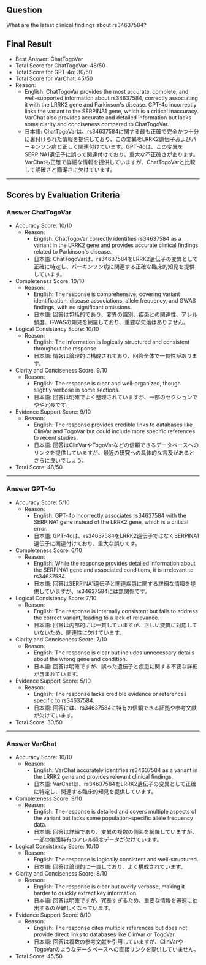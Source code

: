 ## Question

What are the latest clinical findings about rs34637584?

## Final Result

- Best Answer: ChatTogoVar
- Total Score for ChatTogoVar: 48/50
- Total Score for GPT-4o: 30/50
- Total Score for VarChat: 45/50
- Reason:
  - English: ChatTogoVar provides the most accurate, complete, and well-supported information about rs34637584, correctly associating it with the LRRK2 gene and Parkinson's disease. GPT-4o incorrectly links the variant to the SERPINA1 gene, which is a critical inaccuracy. VarChat also provides accurate and detailed information but lacks some clarity and conciseness compared to ChatTogoVar.
  - 日本語: ChatTogoVarは、rs34637584に関する最も正確で完全かつ十分に裏付けられた情報を提供しており、この変異をLRRK2遺伝子およびパーキンソン病と正しく関連付けています。GPT-4oは、この変異をSERPINA1遺伝子に誤って関連付けており、重大な不正確さがあります。VarChatも正確で詳細な情報を提供していますが、ChatTogoVarと比較して明確さと簡潔さに欠けています。

---

## Scores by Evaluation Criteria

### Answer ChatTogoVar
- Accuracy Score: 10/10
  - Reason: 
    - English: ChatTogoVar correctly identifies rs34637584 as a variant in the LRRK2 gene and provides accurate clinical findings related to Parkinson's disease.
    - 日本語: ChatTogoVarは、rs34637584をLRRK2遺伝子の変異として正確に特定し、パーキンソン病に関連する正確な臨床的知見を提供しています。
- Completeness Score: 10/10
  - Reason: 
    - English: The response is comprehensive, covering variant identification, disease associations, allele frequency, and GWAS findings, with no significant omissions.
    - 日本語: 回答は包括的であり、変異の識別、疾患との関連性、アレル頻度、GWASの知見を網羅しており、重要な欠落はありません。
- Logical Consistency Score: 10/10
  - Reason: 
    - English: The information is logically structured and consistent throughout the response.
    - 日本語: 情報は論理的に構成されており、回答全体で一貫性があります。
- Clarity and Conciseness Score: 9/10
  - Reason: 
    - English: The response is clear and well-organized, though slightly verbose in some sections.
    - 日本語: 回答は明確でよく整理されていますが、一部のセクションでやや冗長です。
- Evidence Support Score: 9/10
  - Reason: 
    - English: The response provides credible links to databases like ClinVar and TogoVar but could include more specific references to recent studies.
    - 日本語: 回答はClinVarやTogoVarなどの信頼できるデータベースへのリンクを提供していますが、最近の研究への具体的な言及があるとさらに良いでしょう。
- Total Score: 48/50

---

### Answer GPT-4o
- Accuracy Score: 5/10
  - Reason: 
    - English: GPT-4o incorrectly associates rs34637584 with the SERPINA1 gene instead of the LRRK2 gene, which is a critical error.
    - 日本語: GPT-4oは、rs34637584をLRRK2遺伝子ではなくSERPINA1遺伝子に関連付けており、重大な誤りです。
- Completeness Score: 6/10
  - Reason: 
    - English: While the response provides detailed information about the SERPINA1 gene and associated conditions, it is irrelevant to rs34637584.
    - 日本語: 回答はSERPINA1遺伝子と関連疾患に関する詳細な情報を提供していますが、rs34637584には無関係です。
- Logical Consistency Score: 7/10
  - Reason: 
    - English: The response is internally consistent but fails to address the correct variant, leading to a lack of relevance.
    - 日本語: 回答は内部的には一貫していますが、正しい変異に対応していないため、関連性に欠けています。
- Clarity and Conciseness Score: 7/10
  - Reason: 
    - English: The response is clear but includes unnecessary details about the wrong gene and condition.
    - 日本語: 回答は明確ですが、誤った遺伝子と疾患に関する不要な詳細が含まれています。
- Evidence Support Score: 5/10
  - Reason: 
    - English: The response lacks credible evidence or references specific to rs34637584.
    - 日本語: 回答には、rs34637584に特有の信頼できる証拠や参考文献が欠けています。
- Total Score: 30/50

---

### Answer VarChat
- Accuracy Score: 10/10
  - Reason: 
    - English: VarChat accurately identifies rs34637584 as a variant in the LRRK2 gene and provides relevant clinical findings.
    - 日本語: VarChatは、rs34637584をLRRK2遺伝子の変異として正確に特定し、関連する臨床的知見を提供しています。
- Completeness Score: 9/10
  - Reason: 
    - English: The response is detailed and covers multiple aspects of the variant but lacks some population-specific allele frequency data.
    - 日本語: 回答は詳細であり、変異の複数の側面を網羅していますが、一部の集団特有のアレル頻度データが欠けています。
- Logical Consistency Score: 10/10
  - Reason: 
    - English: The response is logically consistent and well-structured.
    - 日本語: 回答は論理的に一貫しており、よく構成されています。
- Clarity and Conciseness Score: 8/10
  - Reason: 
    - English: The response is clear but overly verbose, making it harder to quickly extract key information.
    - 日本語: 回答は明確ですが、冗長すぎるため、重要な情報を迅速に抽出するのが難しくなっています。
- Evidence Support Score: 8/10
  - Reason: 
    - English: The response cites multiple references but does not provide direct links to databases like ClinVar or TogoVar.
    - 日本語: 回答は複数の参考文献を引用していますが、ClinVarやTogoVarのようなデータベースへの直接リンクを提供していません。
- Total Score: 45/50